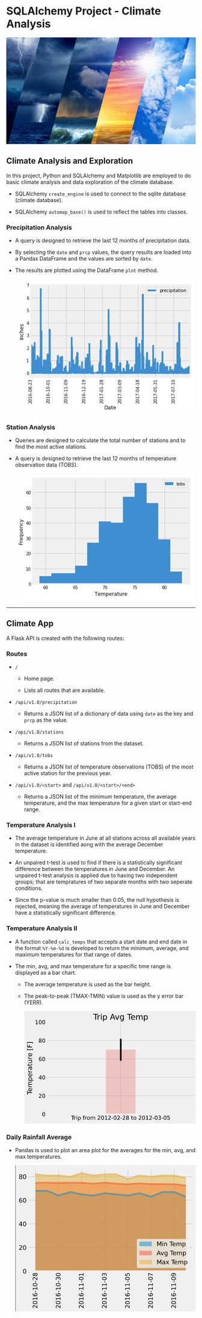 # SQLAlchemy Project - Climate Analysis

![climate.jpg](Images/climate.jpg)

## Climate Analysis and Exploration

In this project, Python and SQLAlchemy and Matplotlib are employed to do basic climate analysis and data exploration of the climate database.

* SQLAlchemy `create_engine` is used to connect to the sqlite database (climate database).

* SQLAlchemy `automap_base()` is used to reflect the tables into classes.

### Precipitation Analysis

* A query is designed to retrieve the last 12 months of precipitation data.

* By selecting the `date` and `prcp` values, the query results are loaded into a Pandas DataFrame and the values are sorted by `date`.

* The results are plotted using the DataFrame `plot` method.

  ![precipitation](Images/precipitation.png)

### Station Analysis

* Queries are designed to calculate the total number of stations and to find the most active stations.

* A query is designed to retrieve the last 12 months of temperature observation data (TOBS).

    ![station-histogram](Images/station-histogram.png)

- - -

## Climate App

A Flask API is created with the following routes:

### Routes

* `/`

  * Home page.

  * Lists all routes that are available.

* `/api/v1.0/precipitation`

  * Returns a JSON list of a dictionary of data using `date` as the key and `prcp` as the value.

* `/api/v1.0/stations`

  * Returns a JSON list of stations from the dataset.

* `/api/v1.0/tobs`
 
  * Returns a JSON list of temperature observations (TOBS) of the most active station for the previous year.

* `/api/v1.0/<start>` and `/api/v1.0/<start>/<end>`

  * Returns a JSON list of the minimum temperature, the average temperature, and the max temperature for a given start or start-end range.

### Temperature Analysis I

* The average temperature in June at all stations across all available years in the dataset is identified aong with the average December temperature.

* An unpaired t-test is used to find if there is a statistically significant difference between the temperatures in June and December. An unpaired t-test analysis is applied due to having two independent groups; that are tempratures of two separate months with two seperate conditions.

* Since the p-value is much smaller than 0.05, the null hypothesis is rejected, meaning the average of temperatures in June and December have a statistically significant difference.

### Temperature Analysis II

* A function called `calc_temps` that accepts a start date and end date in the format `%Y-%m-%d` is developed to return the minimum, average, and maximum temperatures for that range of dates.

* The min, avg, and max temperature for a specific time range is displayed as a bar chart.

  * The average temperature is used as the bar height.

  * The peak-to-peak (TMAX-TMIN) value is used as the y error bar (YERR).

    ![temperature](Images/temperature.png)

### Daily Rainfall Average

* Pandas is used to plot an area plot for the averages for the min, avg, and max temperatures.

  ![daily-normals](Images/daily-normals.png)
